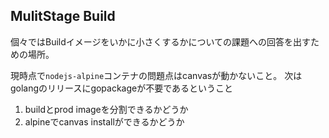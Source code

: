 ## MulitStage Build

個々ではBuildイメージをいかに小さくするかについての課題への回答を出すための場所。

現時点で`nodejs-alpine`コンテナの問題点はcanvasが動かないこと。
次はgolangのリリースにgopackageが不要であるということ


1. buildとprod imageを分割できるかどうか
2. alpineでcanvas installができるかどうか
